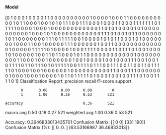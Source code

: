 #### Model
[0 1 0 0 0 1 0 0 0 0 1 1 0 0 0 0 0 0 0 0 0 0 1 0 0 0 0 1 0 0 0 1 1 0 0 0 0
 0 0 0 0 0 0 1 0 1 1 0 0 0 1 0 0 1 0 1 0 1 1 1 0 0 1 1 1 0 0 0 1 0 0 0 1 1
 0 0 0 1 1 1 1 1 1 1 0 1 1 1 1 1 0 0 0 0 1 0 0 0 1 0 0 0 0 0 0 0 0 0 0 0 0
 1 1 0 1 0 1 0 0 0 0 1 0 1 0 0 0 0 0 0 0 0 0 0 1 0 0 0 1 0 1 0 0 0 0 0 0 0
 0 0 0 0 0 1 1 1 0 1 0 0 1 0 1 1 0 0 0 0 0 0 1 0 1 1 0 0 0 0 0 0 0 1 1 1 0
 1 1 1 1 1 0 0 1 0 0 0 0 1 0 1 0 1 1 0 0 0 1 0 1 0 0 0 0 0 0 0 1 0 0 0 1 1
 0 0 1 0 0 0 0 0 1 1 1 0 0 0 0 0 0 1 0 0 1 1 0 0 0 0 0 0 0 0 0 0 0 0 0 1 0
 0 0 0 0 1 1 1 1 1 0 1 0 0 0 0 1 0 0 0 1 1 1 1 0 0 0 0 1 1 0 1 1 1 0 1 0 0
 1 0 0 0 1 0 1 0 0 0 0 0 1 0 0 1 1 0 1 1 0 0 0 1 0 1 1 0 0 0 0 0 0 0 0 0 0
 0 0 1 0 0 0 0 0 0 0 0 0 1 1 0 0 0 1 0 0 1 0 0 0 0 0 0 1 0 0 1 0 0 0 0 1 0
 0 1 0 0 0 1 1 1 0 0 1 0 0 1 0 1 1 1 1 0 1 1 0 1 1 1 0 1 0 1 1 1 1 1 0 0 1
 1 1 1 0 1 1 1 0 0 1 1 1 0 0 1 1 0 0 1 1 0 1 1 1 1 1 0 1 0 0 0 1 0 0 1 0 0
 0 0 0 0 1 0 0 0 0 0 0 0 0 0 0 1 1 0 0 0 1 1 1 0 0 0 0 0 0 0 1 0 0 0 1 0 0
 0 1 0 0 0 0 1 0 1 1 0 1 1 1 1 1 0 1 0 0 0 1 0 0 1 0 0 1 1 1 0 1 0 0 1 1 1
 1 0 1]
Classification Report:
              precision    recall  f1-score   support

           0       0.00      0.00      0.00         0
           1       1.00      0.36      0.53       521

    accuracy                           0.36       521
   macro avg       0.50      0.18      0.27       521
weighted avg       1.00      0.36      0.53       521

Accuracy: 0.3646833013435701
Confusion Matrix:
[[  0   0]
 [331 190]]
Confusion Matrix (%):
[[ 0.          0.        ]
 [63.53166987 36.46833013]]
